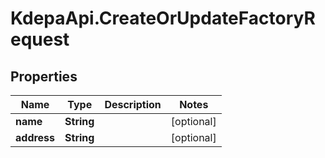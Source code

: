 # KdepaApi.CreateOrUpdateFactoryRequest

## Properties

Name | Type | Description | Notes
------------ | ------------- | ------------- | -------------
**name** | **String** |  | [optional] 
**address** | **String** |  | [optional] 


